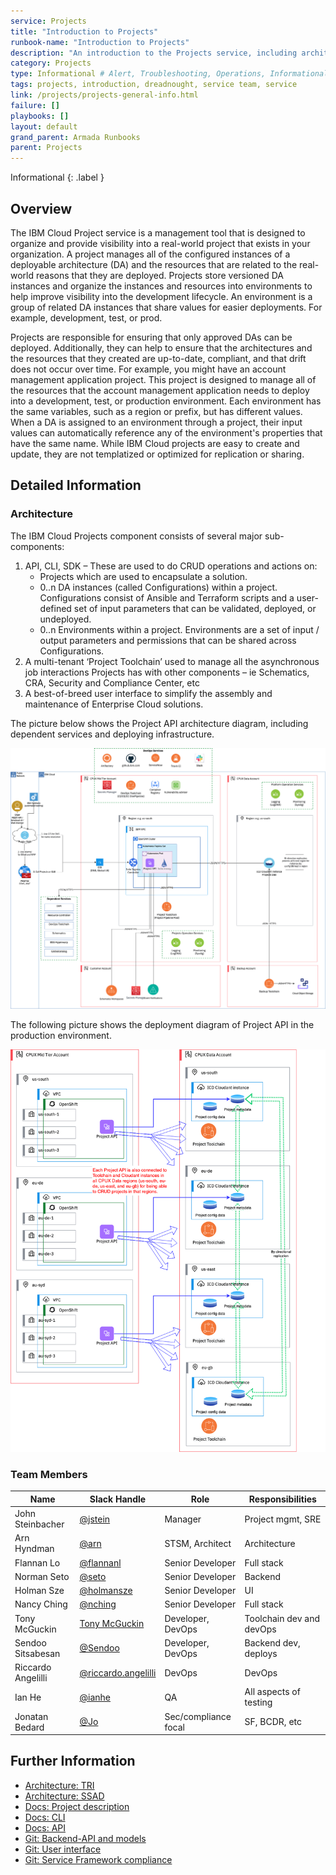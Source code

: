 ```yaml
---
service: Projects
title: "Introduction to Projects"
runbook-name: "Introduction to Projects"
description: "An introduction to the Projects service, including architecture overview, architecture, and relevant links."
category: Projects
type: Informational # Alert, Troubleshooting, Operations, Informational
tags: projects, introduction, dreadnought, service team, service
link: /projects/projects-general-info.html
failure: []
playbooks: []
layout: default
grand_parent: Armada Runbooks
parent: Projects
---
```


Informational
{: .label }

## Overview

The IBM Cloud Project service is a management tool that is designed to organize and provide visibility into a real-world project that exists in your organization. A project manages all of the configured instances of a deployable architecture (DA) and the resources that are related to the real-world reasons that they are deployed. Projects store versioned DA instances and organize the instances and resources into environments to help improve visibility into the development lifecycle. An environment is a group of related DA instances that share values for easier deployments. For example, development, test, or prod.

Projects are responsible for ensuring that only approved DAs can be deployed. Additionally, they can help to ensure that the architectures and the resources that they created are up-to-date, compliant, and that drift does not occur over time. For example, you might have an account management application project. This project is designed to manage all of the resources that the account management application needs to deploy into a development, test, or production environment. Each environment has the same variables, such as a region or prefix, but has different values. When a DA is assigned to an environment through a project, their input values can automatically reference any of the environment's properties that have the same name. While IBM Cloud projects are easy to create and update, they are not templatized or optimized for replication or sharing.

## Detailed Information

### Architecture

The IBM Cloud Projects component consists of several major sub-components:
1.	API, CLI, SDK – These are used to do CRUD operations and actions on:
    - Projects which are used to encapsulate a solution.
    - 0..n DA instances (called Configurations) within a project. Configurations consist of Ansible and Terraform scripts and a user-defined set of input parameters that can be validated, deployed, or undeployed.
    - 0..n Environments within a project. Environments are a set of input / output parameters and permissions that can be shared across Configurations. 
2.	A multi-tenant ‘Project Toolchain’ used to manage all the asynchronous job interactions Projects has with other components – ie Schematics, CRA, Security and Compliance Center, etc
3.	A best-of-breed user interface to simplify the assembly and maintenance of Enterprise Cloud solutions.

The picture below shows the Project API architecture diagram, including dependent services and deploying infrastructure.

<img src="images/projects-architecture.drawio.png" width="800px">

The following picture shows the deployment diagram of Project API in the production environment.

<img src="images/projects-deployment.drawio.png" width="800px">

### Team Members

| Name               | Slack Handle                                                          | Role                 | Responsibilities         |
| ------------------ | --------------------------------------------------------------------- | -------------------- | ------------------------ |
| John Steinbacher   | [@jstein](https://ibm.enterprise.slack.com/team/W4EAM5SHG)            | Manager              | Project mgmt, SRE        |
| Arn Hyndman        | [@arn](https://ibm.enterprise.slack.com/team/W4E8LPLLB)               | STSM, Architect      | Architecture             |
| Flannan Lo         | [@flannanl](https://ibm.enterprise.slack.com/team/W4DK8KLHW)          | Senior Developer     | Full stack               |
| Norman Seto        | [@seto](https://ibm.enterprise.slack.com/team/W4ED7M8H3)              | Senior Developer     | Backend                  |
| Holman Sze         | [@holmansze](https://ibm.enterprise.slack.com/team/W4F17SB0E)         | Senior Developer     | UI                       |
| Nancy Ching        | [@nching](https://ibm.enterprise.slack.com/team/W4DL36S49)            | Senior Developer     | Full stack               |
| Tony McGuckin      | [Tony McGuckin](https://ibm.enterprise.slack.com/team/W4A9YTAHG)      | Developer, DevOps    | Toolchain dev and devOps |
| Sendoo Sitsabesan  | [@Sendoo](https://ibm.enterprise.slack.com/team/U01JN9XC0QY)          | Developer, DevOps    | Backend dev, deploys     |
| Riccardo Angelilli | [@riccardo.angelilli](https://ibm.enterprise.slack.com/team/W4DK8LLJC)| DevOps               | DevOps                   |
| Ian He             | [@ianhe](https://ibm.enterprise.slack.com/team/W4E8LJGQK)             | QA                   | All aspects of testing   |
| Jonatan Bedard     | [@Jo](https://ibm.enterprise.slack.com/team/U028PAJQVK3)              | Sec/compliance focal | SF, BCDR, etc            |

## Further Information

* [Architecture: TRI](https://github.ibm.com/ibmcloud/platform-unification/blob/master/architecture/project_t/projects-service.md)
* [Architecture: SSAD](https://github.ibm.com/epx/projects/blob/main/architecture/ssad.md)
* [Docs: Project description](https://cloud.ibm.com/docs/secure-enterprise?topic=secure-enterprise-understanding-projects)
* [Docs: CLI](https://cloud.ibm.com/docs/cli?topic=cli-projects-cli)
* [Docs: API](https://cloud.ibm.com/apidocs/projects)
* [Git: Backend-API and models](https://github.ibm.com/epx/projects)
* [Git: User interface](https://github.ibm.com/epx/projects-ui)
* [Git: Service Framework compliance](https://github.ibm.com/ibmcloud/serviceframework-catmin-workflow-projects)

